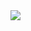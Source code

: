 <img src="https://capsule-render.vercel.app/api?type=transparent&color=auto&height=50&section=header&text=*** Xohyun ***&fontSize=24">
